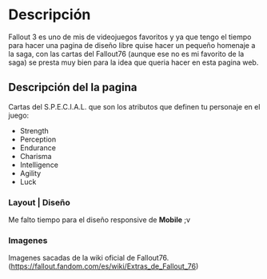 # Descripción

Fallout 3 es uno de mis de videojuegos favoritos y ya que tengo el  tiempo para hacer una pagina de diseño libre quise hacer un pequeño homenaje a la saga, con las cartas del Fallout76 (aunque ese no es mi favorito de la saga) se presta muy bien para la idea que queria hacer en esta pagina web.

## Descripción del la pagina

Cartas del S.P.E.C.I.A.L. que son los atributos que definen tu personaje en el juego:
- Strength
- Perception
- Endurance
- Charisma
- Intelligence
- Agility
- Luck

### Layout | Diseño

Me falto tiempo para el diseño responsive de **Mobile** ;v

### Imagenes

Imagenes sacadas de la wiki oficial de Fallout76.
(https://fallout.fandom.com/es/wiki/Extras_de_Fallout_76)

